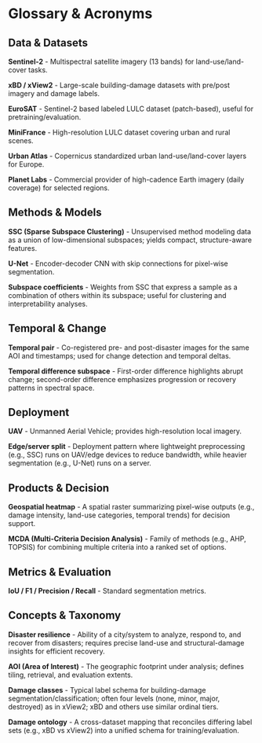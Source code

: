 # Glossary & Acronyms

## Data & Datasets
**Sentinel-2** - Multispectral satellite imagery (13 bands) for land-use/land-cover tasks.

**xBD / xView2** - Large-scale building-damage datasets with pre/post imagery and damage labels.

**EuroSAT** - Sentinel-2 based labeled LULC dataset (patch-based), useful for pretraining/evaluation.

**MiniFrance** - High-resolution LULC dataset covering urban and rural scenes.

**Urban Atlas** - Copernicus standardized urban land-use/land-cover layers for Europe.

**Planet Labs** - Commercial provider of high-cadence Earth imagery (daily coverage) for selected regions.

## Methods & Models
**SSC (Sparse Subspace Clustering)** - Unsupervised method modeling data as a union of low-dimensional subspaces; yields compact, structure-aware features.

**U-Net** - Encoder-decoder CNN with skip connections for pixel-wise segmentation.

**Subspace coefficients** - Weights from SSC that express a sample as a combination of others within its subspace; useful for clustering and interpretability analyses.

## Temporal & Change
**Temporal pair** - Co-registered pre- and post-disaster images for the same AOI and timestamps; used for change detection and temporal deltas.

**Temporal difference subspace** - First-order difference highlights abrupt change; second-order difference emphasizes progression or recovery patterns in spectral space.

## Deployment
**UAV** - Unmanned Aerial Vehicle; provides high-resolution local imagery.

**Edge/server split** - Deployment pattern where lightweight preprocessing (e.g., SSC) runs on UAV/edge devices to reduce bandwidth, while heavier segmentation (e.g., U-Net) runs on a server.

## Products & Decision
**Geospatial heatmap** - A spatial raster summarizing pixel-wise outputs (e.g., damage intensity, land-use categories, temporal trends) for decision support.

**MCDA (Multi-Criteria Decision Analysis)** - Family of methods (e.g., AHP, TOPSIS) for combining multiple criteria into a ranked set of options.

## Metrics & Evaluation
**IoU / F1 / Precision / Recall** - Standard segmentation metrics.

## Concepts & Taxonomy
**Disaster resilience** - Ability of a city/system to analyze, respond to, and recover from disasters; requires precise land-use and structural-damage insights for efficient recovery.

**AOI (Area of Interest)** - The geographic footprint under analysis; defines tiling, retrieval, and evaluation extents.

**Damage classes** - Typical label schema for building-damage segmentation/classification; often four levels (none, minor, major, destroyed) as in xView2; xBD and others use similar ordinal tiers.

**Damage ontology** - A cross-dataset mapping that reconciles differing label sets (e.g., xBD vs xView2) into a unified schema for training/evaluation.
